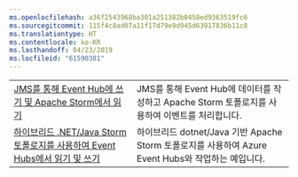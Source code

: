 ```yaml
---
ms.openlocfilehash: a36f2543968ba301a251382b0458ed9363519fc6
ms.sourcegitcommit: 115f4c8ad07a11f17d79e9d945d63917836b11c8
ms.translationtype: HT
ms.contentlocale: ko-KR
ms.lasthandoff: 04/23/2019
ms.locfileid: "61590381"
---
```

|  |  |
|---------|---------|
| [JMS를 통해 Event Hub에 쓰기 및 Apache Storm에서 읽기][1] | JMS를 통해 Event Hub에 데이터를 작성하고 Apache Storm 토폴로지를 사용하여 이벤트를 처리합니다. 
| [하이브리드 .NET/Java Storm 토폴로지를 사용하여 Event Hubs에서 읽기 및 쓰기][2] | 하이브리드 dotnet/Java 기반 Apache Storm 토폴로지를 사용하여 Azure Event Hubs와 작업하는 예입니다.

[1]: https://azure.microsoft.com/resources/samples/event-hubs-java-storm-sender-jms-receiver/
[2]: https://azure.microsoft.com/resources/samples/hdinsight-dotnet-java-storm-eventhub/